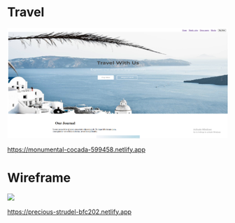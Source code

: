 <h1>Travel</h1>
<a href="https://monumental-cocada-599458.netlify.app"><img src="travel.png"></a>

https://monumental-cocada-599458.netlify.app




<h1>Wireframe</h1>
<a href="https://precious-strudel-bfc202.netlify.app"><img src="Wireframe.png"></a>

https://precious-strudel-bfc202.netlify.app
